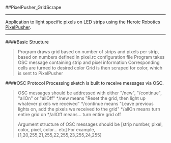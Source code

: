 ##PixelPusher_GridScrape

___

Application to light specific pixels on LED strips using the Heroic Robotics [PixelPusher](www.heroicrobotics.com/products/pixelpusher).  
___
####Basic Structure
>Program draws grid based on number of strips and pixels per strip, based on numbers defined in pixel.rc configuration file
>Program takes OSC message containing strip and pixel information
>Corresponding cells are turned to desired color
>Grid is then scraped for color, which is sent to PixelPusher


####OSC Protocol
Processing sketch is built to receive messages via OSC.  
>OSC messages should be addressed with either "/new", "/continue", "allOn" or "allOff"
>*/new means "Reset the grid, then light up whatever pixels we received"
>*/continue means "Leave previous lights on, add the pixels we received to the grid"
>*/allOn means turn entire grid on
>*/allOff means... turn entire grid off
>
>Argument structure of OSC messages should be [strip number, pixel, color, pixel, color... etc]
>For example, [1,20,255,21,255,22,255,23,255,24,255]



